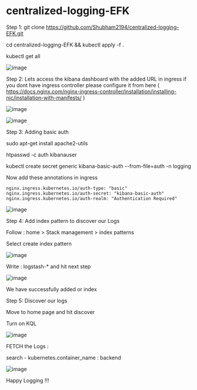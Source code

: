 # centralized-logging-EFK

Step 1:
git clone https://github.com/Shubham2194/centralized-logging-EFK.git


cd centralized-logging-EFK && 
kubectl apply -f .

kubectl get all

![image](https://github.com/Shubham2194/centralized-logging-EFK/assets/83746560/ffe14aaa-8962-4c54-a737-a09beb8aac3f) 

Step 2:
Lets access the kibana dashboard with the added URL in ingress 
if you dont have ingress controller please configure it from here ( https://docs.nginx.com/nginx-ingress-controller/installation/installing-nic/installation-with-manifests/ )

![image](https://github.com/Shubham2194/centralized-logging-EFK/assets/83746560/bf937a3b-ded2-489e-b166-ef13aed1821b)



![image](https://github.com/Shubham2194/centralized-logging-EFK/assets/83746560/4ebcc192-328e-4b1f-8b2b-1ecbdd38c562)

Step 3:
Adding basic auth

sudo apt-get install apache2-utils

htpasswd -c auth kibanauser

kubectl create secret generic kibana-basic-auth --from-file=auth -n logging

Now add these annotations in ingress

    nginx.ingress.kubernetes.io/auth-type: "basic"
    nginx.ingress.kubernetes.io/auth-secret: "kibana-basic-auth"
    nginx.ingress.kubernetes.io/auth-realm: "Authentication Required"

![image](https://github.com/Shubham2194/centralized-logging-EFK/assets/83746560/bd0cc1b4-f4c2-49b6-a2a2-c1cbb46df1b8)



Step 4: 
Add index pattern to discover our Logs 

Follow : home > Stack management > index patterns


Select create index pattern

![image](https://github.com/Shubham2194/centralized-logging-EFK/assets/83746560/ae0f6d7a-d892-4344-ad54-6723ba2f3978)

Write : 
logstash-* and hit next step


![image](https://github.com/Shubham2194/centralized-logging-EFK/assets/83746560/65dd5a21-a29e-46af-ad77-3dd491fe3024)

We have successfully added or index 

Step 5:
Discover our logs

Move to home page and hit discover


Turn on KQL 

![image](https://github.com/Shubham2194/centralized-logging-EFK/assets/83746560/fdc58ddc-8e19-40f6-a0d3-95379ef684fd)


FETCH the Logs : 

search - kubernetes.container_name : backend


![image](https://github.com/Shubham2194/centralized-logging-EFK/assets/83746560/453249d5-7349-4ef1-a918-d387d2aeb2c0)

Happy Logging !!!
